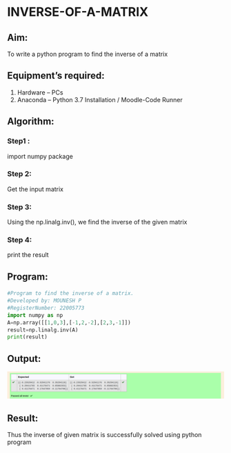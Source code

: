 # INVERSE-OF-A-MATRIX
## Aim:
To write a python program to find the inverse of a matrix
## Equipment’s required:
1. 	Hardware – PCs
2. 	Anaconda – Python 3.7 Installation / Moodle-Code Runner
## Algorithm:
### Step1 : 
import numpy package
### Step 2: 
Get the input matrix

### Step 3:
 Using the np.linalg.inv(), we find the inverse of the given matrix
### Step 4: 
print the result
## Program:
```python
#Program to find the inverse of a matrix.
#Developed by: MOUNESH P 
#RegisterNumber: 22005773
import numpy as np
A=np.array([[1,0,3],[-1,2,-2],[2,3,-1]])
result=np.linalg.inv(A)
print(result)
```
## Output:
![output](/inv.png)
## Result:
Thus the inverse of given matrix is successfully solved using python program

